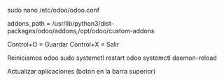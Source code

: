 sudo nano /etc/odoo/odoo.conf

addons_path = /usr/lib/python3/dist-packages/odoo/addons,/opt/odoo/custom-addons

Control+O = Guardar
Control+X = Salir

Reiniciamos odoo
sudo systemctl restart odoo
systemctl daemon-reload

Actualizar aplicaciones (boton en la barra superior)


